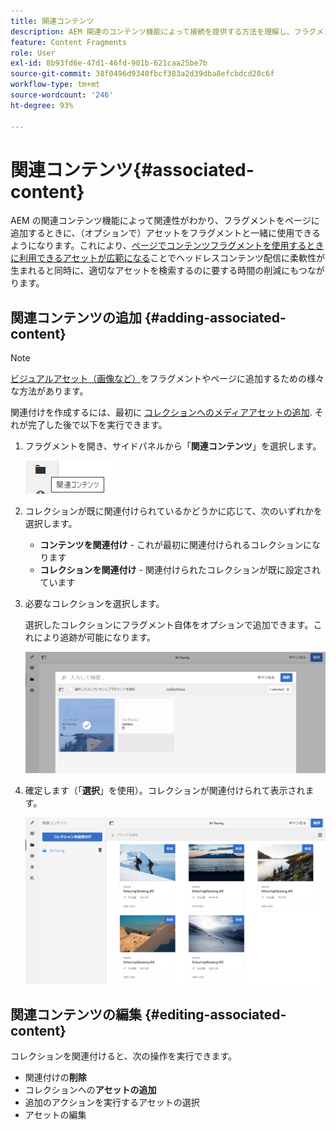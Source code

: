 ```yaml
---
title: 関連コンテンツ
description: AEM 関連のコンテンツ機能によって接続を提供する方法を理解し、フラグメントをコンテンツページに追加する際に、オプションでアセットをフラグメントと共に使用できるようにして、ヘッドレスコンテンツ配信の柔軟性を高めます。
feature: Content Fragments
role: User
exl-id: 8b93fd6e-47d1-46fd-901b-621caa25be7b
source-git-commit: 38f0496d9340fbcf383a2d39dba8efcbdcd20c6f
workflow-type: tm+mt
source-wordcount: '246'
ht-degree: 93%

---
```


# 関連コンテンツ{#associated-content}

AEM の関連コンテンツ機能によって関連性がわかり、フラグメントをページに追加するときに、（オプションで）アセットをフラグメントと一緒に使用できるようになります。これにより、[ページでコンテンツフラグメントを使用するときに利用できるアセットが広範になる](/help/sites-authoring/content-fragments.md#using-associated-content)ことでヘッドレスコンテンツ配信に柔軟性が生まれると同時に、適切なアセットを検索するのに要する時間の削減にもつながります。

## 関連コンテンツの追加 {#adding-associated-content}

>[!NOTE]
>
>[ビジュアルアセット（画像など）](/help/assets/content-fragments/content-fragments.md#fragments-with-visual-assets)をフラグメントやページに追加するための様々な方法があります。

関連付けを作成するには、最初に [コレクションへのメディアアセットの追加](/help/assets/manage-collections.md). それが完了した後で以下を実行できます。

1. フラグメントを開き、サイドパネルから「**関連コンテンツ**」を選択します。

   ![関連コンテンツ](assets/cfm-assoc-content-01.png)

1. コレクションが既に関連付けられているかどうかに応じて、次のいずれかを選択します。

   * **コンテンツを関連付け** - これが最初に関連付けられるコレクションになります
   * **コレクションを関連付け** - 関連付けられたコレクションが既に設定されています

1. 必要なコレクションを選択します。

   選択したコレクションにフラグメント自体をオプションで追加できます。これにより追跡が可能になります。

   ![コレクションの選択](assets/cfm-assoc-content-02.png)

1. 確定します（「**選択**」を使用）。コレクションが関連付けられて表示されます。

   ![cfm-6420-05](assets/cfm-assoc-content-03.png)

## 関連コンテンツの編集 {#editing-associated-content}

コレクションを関連付けると、次の操作を実行できます。

* 関連付けの&#x200B;**削除**
* コレクションへの&#x200B;**アセットの追加**
* 追加のアクションを実行するアセットの選択
* アセットの編集

